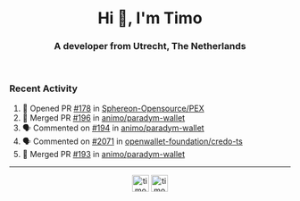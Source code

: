<h1 align="center">Hi 👋, I'm Timo</h1>
<h3 align="center">A developer from Utrecht, The Netherlands</h3>
<br/>
<!-- https://github.com/rahuldkjain/github-profile-readme-generator --!>

<!--  <p align="left"><img src="https://github-readme-stats.vercel.app/api?username=timoglastra&show_icons=true&count_private=true&" alt="timoglastra" /></p> --!>

<!--
Github language stats
<p align="left"><img src="https://github-readme-stats.vercel.app/api/top-langs/?username=timoglastra&layout=compact" alt="timoglastra" /><p>
-->

<!-- Codestats language stats -->
<!-- <p align="left"><img src="https://codestats-readme.vercel.app/api/top-langs/?username=timoglastra&layout=compact&language_count=12" alt="timoglastra" /><p>    --!>
  
<h3>Recent Activity</h3>

<!--START_SECTION:activity-->
1. 💪 Opened PR [#178](https://github.com/Sphereon-Opensource/PEX/pull/178) in [Sphereon-Opensource/PEX](https://github.com/Sphereon-Opensource/PEX)
2. 🎉 Merged PR [#196](https://github.com/animo/paradym-wallet/pull/196) in [animo/paradym-wallet](https://github.com/animo/paradym-wallet)
3. 🗣 Commented on [#194](https://github.com/animo/paradym-wallet/pull/194#issuecomment-2447375140) in [animo/paradym-wallet](https://github.com/animo/paradym-wallet)
4. 🗣 Commented on [#2071](https://github.com/openwallet-foundation/credo-ts/pull/2071#issuecomment-2447357032) in [openwallet-foundation/credo-ts](https://github.com/openwallet-foundation/credo-ts)
5. 🎉 Merged PR [#193](https://github.com/animo/paradym-wallet/pull/193) in [animo/paradym-wallet](https://github.com/animo/paradym-wallet)
<!--END_SECTION:activity-->

---

<p align="center">
<a href="https://twitter.com/timoglastra" target="blank"><img align="center" src="https://cdn.jsdelivr.net/npm/simple-icons@3.0.1/icons/twitter.svg" alt="timoglastra" height="30" width="30" /></a>
<a href="https://linkedin.com/in/timoglastra" target="blank"><img align="center" src="https://cdn.jsdelivr.net/npm/simple-icons@3.0.1/icons/linkedin.svg" alt="timoglastra" height="30" width="30" /></a>
</p>



